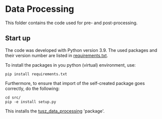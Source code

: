 # Data Processing

This folder contains the code used for pre- and post-processing.

## Start up
The code was developed with Python version 3.9.
The used packages and their version number are listed in [requirements.txt](requirements.txt).

To install the packages in you python (virtual) environment, use:

    pip install requirements.txt

Furthermore, to ensure that import of the self-created package goes correctly, do the following:

    cd src/
    pip -e install setup.py

This installs the [tusz_data_processing](src/tusz_data_processing/) 'package'.



